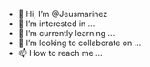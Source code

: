 - 👋 Hi, I’m @Jeusmarinez
- 👀 I’m interested in ...
- 🌱 I’m currently learning ...
- 💞️ I’m looking to collaborate on ...
- 📫 How to reach me ...

<!---
Jeusmarinez/Jeusmarinez is a ✨ special ✨ repository because its `README.md` (this file) appears on your GitHub profile.
You can click the Preview link to take a look at your changes.
--->

